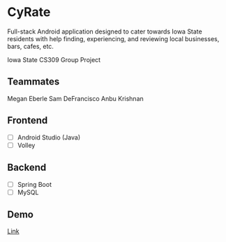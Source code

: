# CyRate

Full-stack Android application designed to cater towards Iowa State residents with help finding, experiencing, and reviewing local businesses, bars, cafes, etc.

Iowa State CS309 Group Project

## Teammates
Megan Eberle
Sam DeFrancisco
Anbu Krishnan

## Frontend
- [ ] Android Studio (Java)
- [ ] Volley

## Backend
- [ ] Spring Boot
- [ ] MySQL

## Demo
[Link](https://www.youtube.com/watch?v=w_3M2IuUfWA&list=PL6BdlkdKLEB_pYmF7uwubfK99t4KT4Xoe&index=9&ab_channel=AlexOng)
